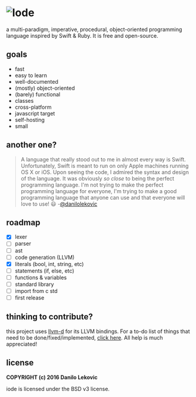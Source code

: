 # ![Iode](http://i.imgur.com/icozONU.png)

a multi-paradigm, imperative, procedural, object-oriented programming language inspired by Swift & Ruby. It is free and open-source.

## goals

* fast
* easy to learn
* well-documented
* (mostly) object-oriented
* (barely) functional
* classes
* cross-platform
* javascript target
* self-hosting
* small

## another one?

> A language that really stood out to me in almost every way is Swift. Unfortunately, Swift is meant to run on only Apple machines running OS X or iOS. Upon seeing the code, I admired the syntax and design of the language. It was obviously *so close* to being the perfect programming language. I'm not trying to make the perfect programming language for everyone, I'm trying to make a good programming language that anyone can use and that everyone will love to use! :smiley:
-[@danilolekovic](https://github.com/danilolekovic)

## roadmap

- [x] lexer
- [ ] parser
- [ ] ast
- [ ] code generation (LLVM)
- [x] literals (bool, int, string, etc)
- [ ] statements (if, else, etc)
- [ ] functions & variables
- [ ] standard library
- [ ] import from c std
- [ ] first release

## thinking to contribute?

this project uses [llvm-d](https://github.com/Calrama/llvm-d/) for its LLVM bindings. For a to-do list of things that need to be done/fixed/implemented, [click here](https://trello.com/b/4o7ZAmRC/the-iode-programming-language). All help is much appreciated!

## license

**COPYRIGHT (c) 2016 Danilo Lekovic**

iode is licensed under the BSD v3 license.
